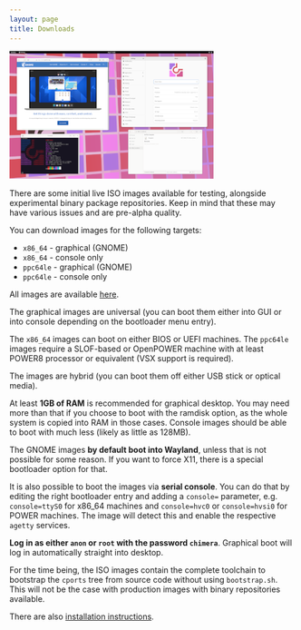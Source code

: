 ```yaml
---
layout: page
title: Downloads
---
```


[![Desktop screenshot thumbnail](/assets/thumb.png)](/assets/screenshot.png)

There are some initial live ISO images available for testing, alongside
experimental binary package repositories. Keep in mind that these
may have various issues and are pre-alpha quality.

You can download images for the following targets:

* `x86_64` - graphical (GNOME)
* `x86_64` - console only
* `ppc64le` - graphical (GNOME)
* `ppc64le` - console only

All images are available [here](https://ftp.octaforge.org/chimera/live).

The graphical images are universal (you can boot them either into GUI
or into console depending on the bootloader menu entry).

The `x86_64` images can boot on either BIOS or UEFI machines. The `ppc64le`
images require a SLOF-based or OpenPOWER machine with at least POWER8
processor or equivalent (VSX support is required).

The images are hybrid (you can boot them off either USB stick or optical
media).

At least **1GB of RAM** is recommended for graphical desktop. You may need
more than that if you choose to boot with the ramdisk option, as the whole
system is copied into RAM in those cases. Console images should be able to
boot with much less (likely as little as 128MB).

The GNOME images **by default boot into Wayland**, unless that is not
possible for some reason. If you want to force X11, there is a special
bootloader option for that.

It is also possible to boot the images via **serial console**. You can do
that by editing the right bootloader entry and adding a `console=` parameter,
e.g. `console=ttyS0` for x86_64 machines and `console=hvc0` or `console=hvsi0`
for POWER machines. The image will detect this and enable the respective
`agetty` services.

**Log in as either `anon` or `root` with the password `chimera`**. Graphical
boot will log in automatically straight into desktop.

For the time being, the ISO images contain the complete toolchain to bootstrap
the `cports` tree from source code without using `bootstrap.sh`. This will not
be the case with production images with binary repositories available.

There are also [installation instructions](/docs/installation).
